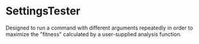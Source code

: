 SettingsTester
==============

Designed to run a command with different arguments repeatedly in order to maximize the "fitness" calculated by a user-supplied analysis function.
